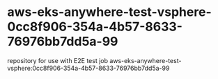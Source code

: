 # aws-eks-anywhere-test-vsphere-0cc8f906-354a-4b57-8633-76976bb7dd5a-99
repository for use with E2E test job aws-eks-anywhere-test-vsphere:0cc8f906-354a-4b57-8633-76976bb7dd5a-99
